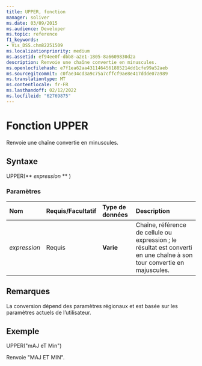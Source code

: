 ```yaml
---
title: UPPER, fonction
manager: soliver
ms.date: 03/09/2015
ms.audience: Developer
ms.topic: reference
f1_keywords:
- Vis_DSS.chm82251509
ms.localizationpriority: medium
ms.assetid: ef94ee0f-dbb8-a2e1-1805-8a6609830d2a
description: Renvoie une chaîne convertie en minuscules.
ms.openlocfilehash: e7f1ea62aa4311464561885214dd1cfe99a52aeb
ms.sourcegitcommit: c0fae34cd3a9c75a7cffcf9ae8e417ddde07a989
ms.translationtype: MT
ms.contentlocale: fr-FR
ms.lasthandoff: 02/12/2022
ms.locfileid: "62769875"
---
```

# <a name="upper-function"></a>Fonction UPPER

Renvoie une chaîne convertie en minuscules.
  
## <a name="syntax"></a>Syntaxe

UPPER(** *expression* ** ) 
  
### <a name="parameters"></a>Paramètres

|**Nom**|**Requis/Facultatif**|**Type de données**|**Description**|
|:-----|:-----|:-----|:-----|
| _expression_ <br/> |Requis  <br/> |**Varie** <br/> | Chaîne, référence de cellule ou expression ; le résultat est converti en une chaîne à son tour convertie en majuscules. |
   
## <a name="remarks"></a>Remarques

La conversion dépend des paramètres régionaux et est basée sur les paramètres actuels de l’utilisateur. 
  
## <a name="example"></a>Exemple

UPPER("mAJ eT Min") 
  
Renvoie "MAJ ET MIN". 
  

